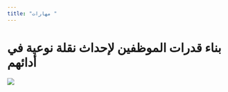 ```yaml
---
title: "مهارات "
---
```

# بناء قدرات الموظفين لإحداث نقلة نوعية في أدائهم

![](/assets/_30979-23.jpg)